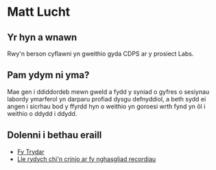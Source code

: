 # Matt Lucht

## Yr hyn a wnawn

Rwy'n berson cyflawni yn gweithio gyda CDPS ar y prosiect Labs.


## Pam ydym ni yma? 
Mae gen i ddiddordeb mewn gweld a fydd y syniad o gyfres o sesiynau labordy ymarferol yn darparu profiad dysgu defnyddiol, a beth sydd ei angen i sicrhau bod y ffyrdd hyn o weithio yn goroesi wrth fynd yn ôl i weithio o ddydd i ddydd.

## Dolenni i bethau eraill

* [Fy Trydar](https://twitter.com/mattlucht)
* [Lle rydych chi'n crinjo ar fy nghasgliad recordiau](https://www.discogs.com/user/mattlucht) 

